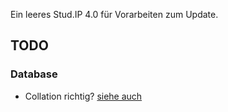 Ein leeres Stud.IP 4.0 für Vorarbeiten zum Update.

## TODO
### Database
 * Collation richtig? [siehe auch](http://docs.studip.de/admin/Admins/Installationsanleitung)
 
